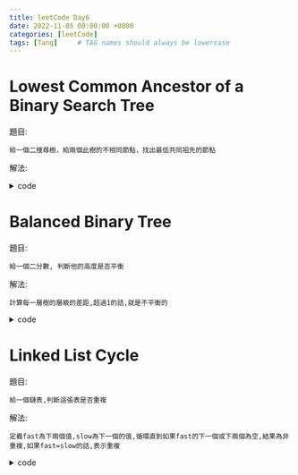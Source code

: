 ```yaml
---
title: leetCode Day6
date: 2022-11-05 00:00:00 +0800
categories: [leetCode]
tags: [Tang]     # TAG names should always be lowercase
---
```


# Lowest Common Ancestor of a Binary Search Tree

題目:

    給一個二搜尋樹，給兩個此樹的不相同節點，找出最低共同祖先的節點



解法:

    


<details> <summary>code</summary>
<pre><code>
/**
 * Definition for a binary tree node.
 * type TreeNode struct {
 *     Val   int
 *     Left  *TreeNode
 *     Right *TreeNode
 * }
 */

func lowestCommonAncestor(root, p, q *TreeNode) *TreeNode {
    maxValue := Max(p.Val, q.Val)
    minValue := Min(p.Val, q.Val)
    
    for root != nil {
        if root.Val > maxValue {
            root = root.Left
        } else if root.Val < minValue {
            root = root.Right
        } else {
            return root
        }
    }
    
	return nil
}

func Max(a, b int) int {
    if a > b {
        return a
    }
    return b
}

func Min(a, b int) int {
    if a > b {
        return b
    }
    return a
}
</code></pre>
</details>


# Balanced Binary Tree

題目:

    給一個二分數, 判斷他的高度是否平衡



解法:

    計算每一層樹的層級的差距,超過1的話,就是不平衡的


<details> <summary>code</summary>
<pre><code>
/**
 * Definition for a binary tree node.
 * type TreeNode struct {
 *     Val int
 *     Left *TreeNode
 *     Right *TreeNode
 * }
 */
func isBalanced(root *TreeNode) bool {
    level := CalLevel(root)
    
    if level == -1 {
        return false
    }
    return true
}

func CalLevel(root *TreeNode) int {
    if root == nil {
        return 0
    }
    leftLevel := CalLevel(root.Left)
    rightLevel := CalLevel(root.Right)
    
    if leftLevel == -1 || rightLevel == -1 {
        return -1
    }
    
    levelDiff := leftLevel - rightLevel
    if levelDiff < -1 || levelDiff > 1 {
        return -1
    }

    if leftLevel >= rightLevel {
        return leftLevel + 1
    } else {
        return rightLevel + 1
    }
}
</code></pre>
</details>


# Linked List Cycle

題目:

    給一個鏈表,判斷這張表是否重複



解法:

    定義fast為下兩個值,slow為下一個的值,循環直到如果fast的下一個或下兩個為空,結果為非重複,如果fast=slow的話,表示重複


<details> <summary>code</summary>
<pre><code>
/**
 * Definition for singly-linked list.
 * type ListNode struct {
 *     Val int
 *     Next *ListNode
 * }
 */
func hasCycle(head *ListNode) bool {
    if head == nil {
        return false
    }
    
    fast, slow := head, head
    
    for fast.Next != nil && fast.Next.Next != nil {
        fast = fast.Next.Next
        slow = slow.Next
        
        if fast == slow {
            return true
        }
    }
    
    return false
}
</code></pre>
</details>
